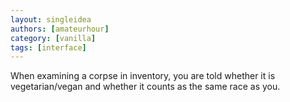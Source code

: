 ```yaml
---
layout: singleidea
authors: [amateurhour]
category: [vanilla]
tags: [interface]
---
```

When examining a corpse in inventory, you are told whether it is
vegetarian/vegan and whether it counts as the same race as you.
